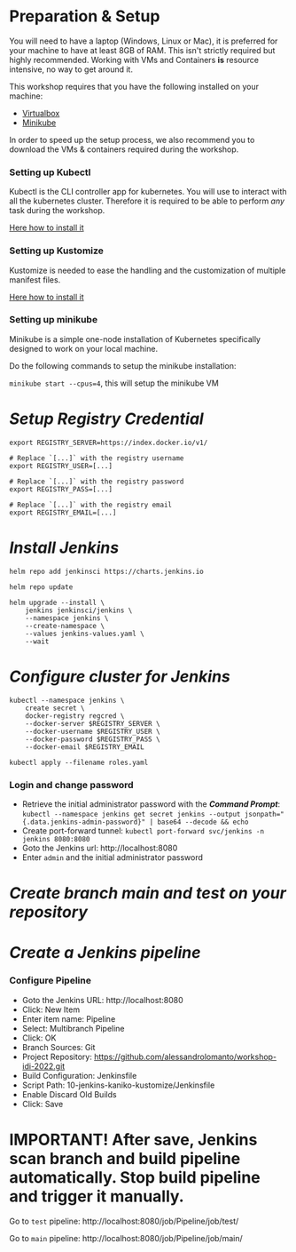 
# Preparation & Setup

You will need to have a laptop (Windows, Linux or Mac), it is preferred for your machine to have at least 8GB of RAM. This isn't strictly required but highly recommended. Working with VMs and Containers **is** resource intensive, no way to get around it.

This workshop requires that you have the following installed on your machine:
- [Virtualbox](https://www.virtualbox.org/)
- [Minikube](https://github.com/kubernetes/minikube#installation)

In order to speed up the setup process, we also recommend you to download the VMs & containers required during the workshop.

### Setting up Kubectl
Kubectl is the CLI controller app for kubernetes. You will use to interact with all the kubernetes cluster. Therefore it is required to be able to perform *any* task during the workshop.

[Here how to install it](https://kubernetes.io/docs/tasks/tools/install-kubectl/)

### Setting up Kustomize
Kustomize is needed to ease the handling and the customization of multiple
manifest files.

[Here how to install it](https://kubectl.docs.kubernetes.io/installation/kustomize/)


### Setting up minikube

Minikube is a simple one-node installation of Kubernetes specifically designed to work on your local machine.

Do the following commands to setup the minikube installation:

`minikube start --cpus=4`, this will setup the minikube VM

# ***Setup Registry Credential***
```
export REGISTRY_SERVER=https://index.docker.io/v1/

# Replace `[...]` with the registry username
export REGISTRY_USER=[...]

# Replace `[...]` with the registry password
export REGISTRY_PASS=[...]

# Replace `[...]` with the registry email
export REGISTRY_EMAIL=[...]
```

# ***Install Jenkins***
```
helm repo add jenkinsci https://charts.jenkins.io

helm repo update

helm upgrade --install \
    jenkins jenkinsci/jenkins \
    --namespace jenkins \
    --create-namespace \
    --values jenkins-values.yaml \
    --wait
```
# ***Configure cluster for Jenkins***
```
kubectl --namespace jenkins \
    create secret \
    docker-registry regcred \
    --docker-server $REGISTRY_SERVER \
    --docker-username $REGISTRY_USER \
    --docker-password $REGISTRY_PASS \
    --docker-email $REGISTRY_EMAIL

kubectl apply --filename roles.yaml
```
### Login and change password
- Retrieve the initial administrator password with the ***Command Prompt***: ```kubectl --namespace jenkins get secret jenkins --output jsonpath="{.data.jenkins-admin-password}" | base64 --decode && echo```
- Create port-forward tunnel: ```kubectl port-forward svc/jenkins -n jenkins 8080:8080```
- Goto the Jenkins url: http://localhost:8080
- Enter `admin` and the initial administrator password

# ***Create branch main and test on your repository***

# ***Create a Jenkins pipeline***
### Configure Pipeline
- Goto the Jenkins URL: http://localhost:8080
- Click: New Item
- Enter item name: Pipeline
- Select: Multibranch Pipeline
- Click: OK
- Branch Sources: Git
- Project Repository: https://github.com/alessandrolomanto/workshop-idi-2022.git
- Build Configuration: Jenkinsfile
- Script Path: 10-jenkins-kaniko-kustomize/Jenkinsfile 
- Enable Discard Old Builds
- Click: Save

# IMPORTANT! After save, Jenkins scan branch and build pipeline automatically. Stop build pipeline and trigger it manually.

Go to `test` pipeline:
http://localhost:8080/job/Pipeline/job/test/

Go to `main` pipeline:
http://localhost:8080/job/Pipeline/job/main/

